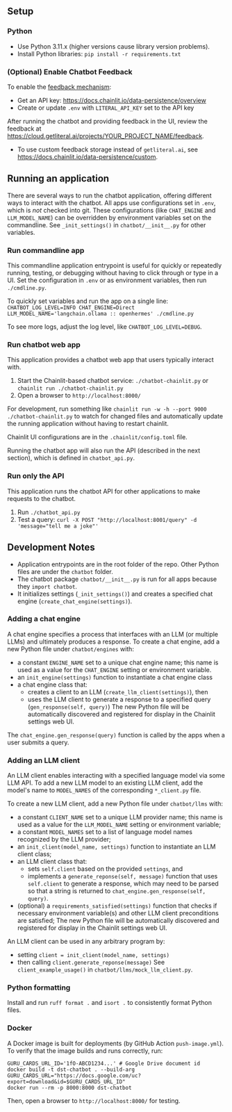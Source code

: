 
## Setup

### Python
* Use Python 3.11.x (higher versions cause library version problems).
* Install Python libraries: `pip install -r requirements.txt`

### (Optional) Enable Chatbot Feedback
To enable the [feedback mechanism](https://docs.chainlit.io/data-persistence/feedback):
* Get an API key: https://docs.chainlit.io/data-persistence/overview
* Create or update `.env` with `LITERAL_API_KEY` set to the API key

After running the chatbot and providing feedback in the UI, review the feedback at https://cloud.getliteral.ai/projects/YOUR_PROJECT_NAME/feedback.

* To use custom feedback storage instead of `getliteral.ai`, see https://docs.chainlit.io/data-persistence/custom.


## Running an application

There are several ways to run the chatbot application, offering different ways to interact with the chatbot.
All apps use configurations set in `.env`, which is *not* checked into git. These configurations (like `CHAT_ENGINE` and `LLM_MODEL_NAME`) can be overridden by environment variables set on the commandline.  See `_init_settings()` in `chatbot/__init__.py` for other variables.

### Run commandline app

This commandline application entrypoint is useful for quickly or repeatedly running, testing, or debugging without having to click through or type in a UI. Set the configuration in `.env` or as environment variables, then run `./cmdline.py`.

To quickly set variables and run the app on a single line: 
`CHATBOT_LOG_LEVEL=INFO CHAT_ENGINE=Direct LLM_MODEL_NAME='langchain.ollama :: openhermes' ./cmdline.py`

To see more logs, adjust the log level, like `CHATBOT_LOG_LEVEL=DEBUG`.

### Run chatbot web app

This application provides a chatbot web app that users typically interact with.

1. Start the Chainlit-based chatbot service: `./chatbot-chainlit.py` or `chainlit run ./chatbot-chainlit.py`
1. Open a browser to `http://localhost:8000/`

For development, run something like `chainlit run -w -h --port 9000 ./chatbot-chainlit.py` to watch for changed files and automatically update the running application without having to restart chainlit.

Chainlit UI configurations are in the `.chainlit/config.toml` file.

Running the chatbot app will also run the API (described in the next section), which is defined in `chatbot_api.py`.

### Run only the API

This application runs the chatbot API for other applications to make requests to the chatbot.

1. Run `./chatbot_api.py`
1. Test a query: `curl -X POST "http://localhost:8001/query" -d 'message="tell me a joke"'`

## Development Notes

- Application entrypoints are in the root folder of the repo. Other Python files are under the `chatbot` folder.
- The chatbot package `chatbot/__init__.py` is run for all apps because they `import chatbot`.
- It initializes settings (`_init_settings()`) and creates a specified chat engine (`create_chat_engine(settings)`).

### Adding a chat engine

A chat engine specifies a process that interfaces with an LLM (or multiple LLMs) and ultimately produces a response.
To create a chat engine, add a new Python file under `chatbot/engines` with:
- a constant `ENGINE_NAME` set to a unique chat engine name; this name is used as a value for the `CHAT_ENGINE` setting or environment variable.
- an `init_engine(settings)` function to instantiate a chat engine class
- a chat engine class that:
    - creates a client to an LLM (`create_llm_client(settings)`), then
    - uses the LLM client to generate a response to a specified query (`gen_response(self, query)`)
The new Python file will be automatically discovered and registered for display in the Chainlit settings web UI.

The `chat_engine.gen_response(query)` function is called by the apps when a user submits a query.

### Adding an LLM client

An LLM client enables interacting with a specified language model via some LLM API. To add a new LLM model to an existing LLM client, add the model's name to `MODEL_NAMES` of the corresponding `*_client.py` file.

To create a new LLM client, add a new Python file under `chatbot/llms` with:
- a constant `CLIENT_NAME` set to a unique LLM provider name; this name is used as a value for the `LLM_MODEL_NAME` setting or environment variable;
- a constant `MODEL_NAMES` set to a list of language model names recognized by the LLM provider;
- an `init_client(model_name, settings)` function to instantiate an LLM client class;
- an LLM client class that:
    - sets `self.client` based on the provided `settings`, and
    - implements a `generate_reponse(self, message)` function that uses `self.client` to generate a response, which may need to be parsed so that a string is returned to `chat_engine.gen_response(self, query)`.
- (optional) a `requirements_satisfied(settings)` function that checks if necessary environment variable(s) and other LLM client preconditions are satisfied;
The new Python file will be automatically discovered and registered for display in the Chainlit settings web UI.

An LLM client can be used in any arbitrary program by:
- setting `client = init_client(model_name, settings)`
- then calling `client.generate_reponse(message)`
See `client_example_usage()` in `chatbot/llms/mock_llm_client.py`.

### Python formatting

Install and run `ruff format .` and `isort .` to consistently format Python files.

### Docker

A Docker image is built for deployments (by GitHub Action `push-image.yml`). To verify that the image builds and runs correctly, run:
```
GURU_CARDS_URL_ID='1fO-ABCD1234...' # Google Drive document id
docker build -t dst-chatbot . --build-arg GURU_CARDS_URL="https://docs.google.com/uc?export=download&id=$GURU_CARDS_URL_ID"
docker run --rm -p 8000:8000 dst-chatbot
```
Then, open a browser to `http://localhost:8000/` for testing.
